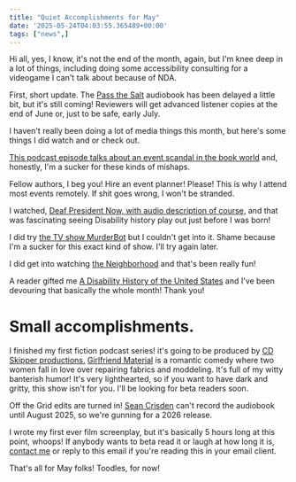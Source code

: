 ```yaml
---
title: "Quiet Accomplishments for May"
date: '2025-05-24T04:03:55.365489+00:00'
tags: ["news",]
---
```


Hi all, yes, I know, it's not the end of the month, again, but I'm knee deep in a lot of things, including doing some accessibility consulting for a videogame I can't talk about because of NDA.

First, short update. The [Pass the Salt](file:///C:/posts/6522/) audiobook has been delayed a little bit, but it's still coming! Reviewers will get advanced listener copies at the end of June or, just to be safe, early July.

I haven't really been doing a lot of media things this month, but here's some things I did watch and or check out.

[This podcast episode talks about an event scandal in the book world](https://audioboom.com/posts/8718308-243-the-worst-scam-we-ve-ever-covered-a-million-lives-book-festival) and, honestly, I'm a sucker for these kinds of mishaps.

Fellow authors, I beg you! Hire an event planner! Please! This is why I attend most events remotely. If shit goes wrong, I won't be stranded.

I watched, [Deaf President Now, with audio description of course,](https://www.apple.com/tv-pr/originals/deaf-president-now/) and that was fascinating seeing Disability history play out just before I was born!

I did try [the TV show MurderBot](https://en.wikipedia.org/wiki/Murderbot_(TV_series)) but I couldn't get into it. Shame because I'm a sucker for this exact kind of show. I'll try again later.

I did get into watching [the Neighborhood](https://en.wikipedia.org/wiki/The_Neighborhood_(TV_series)) and that's been really fun!

A reader gifted me [A Disability History of the United States](https://www.beacon.org/A-Disability-History-of-the-United-States-P1018.aspx) and I've been devouring that basically the whole month! Thank you!

# Small accomplishments.

I finished my first fiction podcast series! it's going to be produced by [CD Skipper productions.](https://web-cdn.bsky.app/profile/did:plc:gc5x2soxiaqkyzhpezoom5dj) [Girlfriend Material](https://bsky.app/profile/did:plc:yukhcyf37itiz774f4zj5ig2) is a romantic comedy where two women fall in love over repairing fabrics and moddeling. It's full of my witty banterish humor! It's very lighthearted, so if you want to have dark and gritty, this show isn't for you. I'll be looking for beta readers soon.

Off the Grid edits are turned in! [Sean Crisden](https://www.youtube.com/watch?v=oDNdUnUCPUA) can't record the audiobook until August 2025, so we're gunning for a 2026 release.

I wrote my first ever film screenplay, but it's basically 5 hours long at this point, whoops! If anybody wants to beta read it or laugh at how long it is, [contact me](/contact/) or reply to this email if you're reading this in your email client.

That's all for May folks! Toodles, for now!